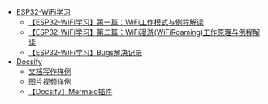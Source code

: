 <!-- - [首页](/) -->
- [ESP32-WiFi学习](【ESP32-WiFi学习】任务目标.md) 
  - [【ESP32-WiFi学习】第一篇：WiFi工作模式与例程解读](【ESP32-WiFi学习】第一篇：WiFi工作模式与例程解读.md)
  - [【ESP32-WiFi学习】第二篇：WiFi漫游(WiFiRoaming)工作原理与例程解读](【ESP32-WiFi学习】第二篇：WiFi漫游(WiFiRoaming)工作原理与例程解读.md)
  - [【ESP32-WiFi学习】Bugs解决记录](【ESP32-WiFi学习】Bugs解决记录.md)
- [Docsify](example.md)
  - [文档写作样例](example.md)
  - [图片视频样例](Build.md)
  - [【Docsify】Mermaid插件](【Docsify】Mermaid插件.md)

